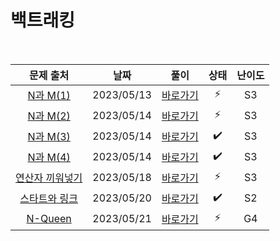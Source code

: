 # 백트래킹

<br>

|                        문제 출처                         |    날짜    |          풀이          | 상태 | 난이도 |
| :------------------------------------------------------: | :--------: | :--------------------: | :--: | :----: |
|    [N과 M(1)](https://www.acmicpc.net/problem/15649)     | 2023/05/13 | [바로가기](./15649.js) |  ⚡  |   S3   |
|    [N과 M(2)](https://www.acmicpc.net/problem/15650)     | 2023/05/14 | [바로가기](./15650.js) |  ⚡  |   S3   |
|    [N과 M(3)](https://www.acmicpc.net/problem/15651)     | 2023/05/14 | [바로가기](./15651.js) |  ✔️  |   S3   |
|    [N과 M(4)](https://www.acmicpc.net/problem/15652)     | 2023/05/14 | [바로가기](./15652.js) |  ✔️  |   S3   |
| [연산자 끼워넣기](https://www.acmicpc.net/problem/14888) | 2023/05/18 | [바로가기](./14888.js) |  ⚡  |   S3   |
|  [스타트와 링크](https://www.acmicpc.net/problem/14889)  | 2023/05/20 | [바로가기](./14889.js) |  ✔️  |   S2   |
|     [N-Queen](https://www.acmicpc.net/problem/9663)      | 2023/05/21 | [바로가기](./9663.js)  |  ⚡  |   G4   |
